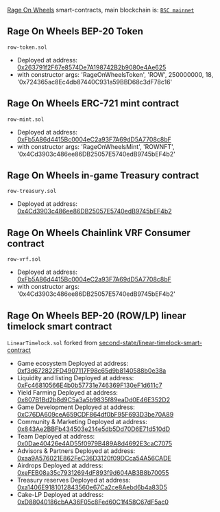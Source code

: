 [Rage On Wheels](https://row.game) smart-contracts, main blockchain is: [`BSC mainnet`](https://www.bnbchain.org/en/smartChain)

## Rage On Wheels BEP-20 Token

`row-token.sol`

- Deployed at address: [0x263791f2F67e8574De7A198742B2b9080e4Ae625](https://bscscan.com/address/0x263791f2F67e8574De7A198742B2b9080e4Ae625)
- with constructor args: 'RageOnWheelsToken', 'ROW', 250000000, 18, '0x724365ac8Ec4db87440C931a59BBD68c3dF78c16'


## Rage On Wheels ERC-721 mint contract

`row-mint.sol`

- Deployed at address: [0xFb5A86d4415Bc0004eC2a93F7A69dD5A7708c8bF](https://bscscan.com/address/0xfb5a86d4415bc0004ec2a93f7a69dd5a7708c8bf)
- with constructor args: 'RageOnWheelsMint', 'ROWNFT', '0x4Cd3903c486ee86DB25057E5740edB9745bEF4b2'


## Rage On Wheels in-game Treasury contract

`row-treasury.sol`

- Deployed at address: [0x4Cd3903c486ee86DB25057E5740edB9745bEF4b2](https://bscscan.com/address/0x4cd3903c486ee86db25057e5740edb9745bef4b2)


## Rage On Wheels Chainlink VRF Consumer contract

`row-vrf.sol`

- Deployed at address: [0xFb5A86d4415Bc0004eC2a93F7A69dD5A7708c8bF](https://bscscan.com/address/0xfb5a86d4415bc0004ec2a93f7a69dd5a7708c8bf)
- with constructor args: '0x4Cd3903c486ee86DB25057E5740edB9745bEF4b2'


## Rage On Wheels BEP-20 (ROW/LP) linear timelock smart contract

`LinearTimelock.sol` forked from [second-state/linear-timelock-smart-contract](https://github.com/second-state/linear-timelock-smart-contract/blob/main/LinearTimelock.sol)

- Game ecosystem		Deployed at address: [0xf3d672822FD4907117F98c65d9b8140588b0e38a](https://bscscan.com/address/0xf3d672822fd4907117f98c65d9b8140588b0e38a)
- Liquidity and listing		Deployed at address: [0xFc46810566E4b0b57731e746369F130eF1d611c7](https://bscscan.com/address/0xfc46810566e4b0b57731e746369f130ef1d611c7)
- Yield Farming			Deployed at address: [0x807B1Bd2b8d9C5a3a5b9835f89eaDd0E46E352D2](https://bscscan.com/address/0x807b1bd2b8d9c5a3a5b9835f89eadd0e46e352d2)
- Game Development		Deployed at address: [0xC76DA609ceA659CDF864df0bF95F693D3be70A89](https://bscscan.com/address/0xc76da609cea659cdf864df0bf95f693d3be70a89)
- Community & Marketing		Deployed at address: [0x843Ae2BBFb434503e214e5db5Dd70D6E71d510dD](https://bscscan.com/address/0x843ae2bbfb434503e214e5db5dd70d6e71d510dd)
- Team				Deployed at address: [0x0Dae40426e4AD55f0979B489A8d4692E3caC7075](https://bscscan.com/address/0x0dae40426e4ad55f0979b489a8d4692e3cac7075)
- Advisors & Partners		Deployed at address: [0xaa9A576021E862FeC36D3120f09DCca54A56CADE](https://bscscan.com/address/0xaa9a576021e862fec36d3120f09dcca54a56cade)
- Airdrops			Deployed at address: [0xeFEB08a35c79312694dF893f9d604AB3B8b70055](https://bscscan.com/address/0xefeb08a35c79312694df893f9d604ab3b8b70055)
- Treasury reserves		Deployed at address: [0xa1406E9181012843560e67Ca2ce8Aebd6b4a83D5](https://bscscan.com/address/0xa1406e9181012843560e67ca2ce8aebd6b4a83d5)
- Cake-LP			Deployed at address: [0xD88040186cbAA36F05c8Fed60C1f458C67dF5ac0](https://bscscan.com/address/0xd88040186cbaa36f05c8fed60c1f458c67df5ac0)
